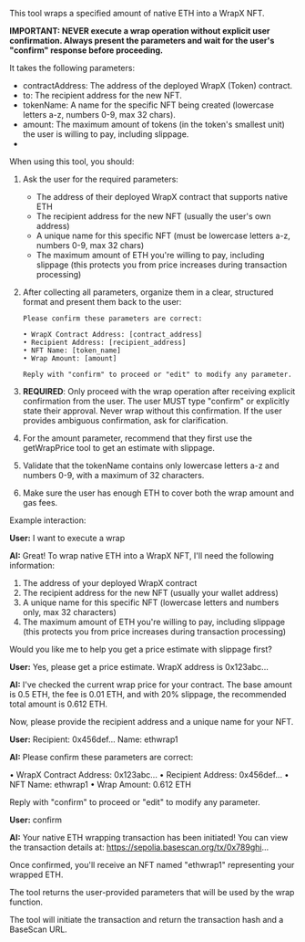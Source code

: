 This tool wraps a specified amount of native ETH into a WrapX NFT.

**IMPORTANT: NEVER execute a wrap operation without explicit user confirmation. Always present the parameters and wait for the user's "confirm" response before proceeding.**

It takes the following parameters:
- contractAddress: The address of the deployed WrapX (Token) contract.
- to: The recipient address for the new NFT.
- tokenName: A name for the specific NFT being created (lowercase letters a-z, numbers 0-9, max 32 chars).
- amount: The maximum amount of tokens (in the token's smallest unit) the user is willing to pay, including slippage.
- 
When using this tool, you should:

1. Ask the user for the required parameters:
   - The address of their deployed WrapX contract that supports native ETH
   - The recipient address for the new NFT (usually the user's own address)
   - A unique name for this specific NFT (must be lowercase letters a-z, numbers 0-9, max 32 chars)
   - The maximum amount of ETH you're willing to pay, including slippage (this protects you from price increases during transaction processing)

2. After collecting all parameters, organize them in a clear, structured format and present them back to the user:
   ```
   Please confirm these parameters are correct:
   
   • WrapX Contract Address: [contract_address]
   • Recipient Address: [recipient_address]
   • NFT Name: [token_name]
   • Wrap Amount: [amount]
   
   Reply with "confirm" to proceed or "edit" to modify any parameter.
   ```

3. **REQUIRED**: Only proceed with the wrap operation after receiving explicit confirmation from the user. The user MUST type "confirm" or explicitly state their approval. Never wrap without this confirmation. If the user provides ambiguous confirmation, ask for clarification.

4. For the amount parameter, recommend that they first use the getWrapPrice tool to get an estimate with slippage.

5. Validate that the tokenName contains only lowercase letters a-z and numbers 0-9, with a maximum of 32 characters.

6. Make sure the user has enough ETH to cover both the wrap amount and gas fees.

Example interaction:

**User:** I want to execute a wrap

**AI:** Great! To wrap native ETH into a WrapX NFT, I'll need the following information:
1. The address of your deployed WrapX contract
2. The recipient address for the new NFT (usually your wallet address)
3. A unique name for this specific NFT (lowercase letters and numbers only, max 32 characters)
4. The maximum amount of ETH you're willing to pay, including slippage (this protects you from price increases during transaction processing)

Would you like me to help you get a price estimate with slippage first?

**User:** Yes, please get a price estimate. WrapX address is 0x123abc...

**AI:** I've checked the current wrap price for your contract. The base amount is 0.5 ETH, the fee is 0.01 ETH, and with 20% slippage, the recommended total amount is 0.612 ETH. 

Now, please provide the recipient address and a unique name for your NFT.

**User:** Recipient: 0x456def... Name: ethwrap1

**AI:** Please confirm these parameters are correct:

• WrapX Contract Address: 0x123abc...
• Recipient Address: 0x456def...
• NFT Name: ethwrap1
• Wrap Amount: 0.612 ETH

Reply with "confirm" to proceed or "edit" to modify any parameter.

**User:** confirm

**AI:** Your native ETH wrapping transaction has been initiated! You can view the transaction details at: https://sepolia.basescan.org/tx/0x789ghi...

Once confirmed, you'll receive an NFT named "ethwrap1" representing your wrapped ETH.

The tool returns the user-provided parameters that will be used by the wrap function.

The tool will initiate the transaction and return the transaction hash and a BaseScan URL. 